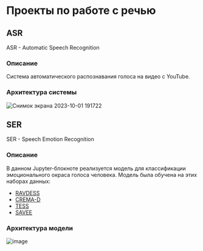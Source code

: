 # Проекты по работе с речью
## ASR
ASR - Automatic Speech Recognition

### Описание
Система автоматического распознавания голоса на видео с YouTube.

### Архитектура системы
![Снимок экрана 2023-10-01 191722](https://github.com/nikiduki/speech/assets/72929274/e81ec923-3b4a-4981-bad1-fd92d17aa4e6)

## SER
SER - Speech Emotion Recognition

### Описание
В данном Jupyter-блокноте реализуется модель для классификации эмоционального окраса голоса человека.
Модель была обучена на этих наборах данных:
 - [RAVDESS](https://www.kaggle.com/datasets/uwrfkaggler/ravdess-emotional-speech-audio)
 - [CREMA-D](https://www.kaggle.com/datasets/ejlok1/cremad)
 - [TESS](https://www.kaggle.com/datasets/ejlok1/toronto-emotional-speech-set-tess)
 - [SAVEE](https://www.kaggle.com/datasets/barelydedicated/savee-database)

### Архитектура модели
![image](https://github.com/nikiduki/speech/assets/72929274/101fb9e4-d6bf-46a9-a420-f12d40f298f7)
